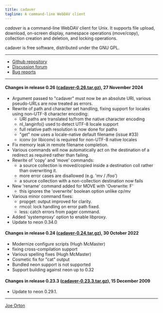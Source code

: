 ```yaml
---
title: cadaver
tagline: A command-line WebDAV client
---
```


_cadaver_ is a command-line WebDAV client for Unix. It supports file
upload, download, on-screen display, namespace operations (move/copy),
collection creation and deletion, and locking operations.

cadaver is free software, distributed under the GNU GPL. 

* * *

*   [Github repository](https://github.com/notroj/cadaver)
*   [Discussion forum](https://github.com/notroj/cadaver/discussions)
*   [Bug reports](https://github.com/notroj/cadaver/issues)

* * *

#### Changes in release 0.26 ([cadaver-0.26.tar.gz](cadaver-0.26.tar.gz)), 27 November 2024

* Argument passed to "cadaver" must now be an absolute URI,
  various pseudo-URLs are now treated as errors.
* Rewrite of path and character set handling, fixing support
  for locales using non-UTF-8 character encoding:
  * URI paths are translated to/from the native character encoding
  * nl_langinfo() used to detect UTF-8 locale support
  * full relative path resolution is now done for paths
  * "get" now uses a locale-native default filename (issue #33)
  * iconv (or libiconv) is required for non-UTF-8 native locales
* Fix memory leak in remote filename completion.
* Various commands will now automatically act on the destination
  of a redirect as required rather than failing.
* Rewrite of 'copy' and 'move' commands:
  * a source collection is moved/copied inside a destination coll
   rather than overwriting it.
  * more error cases are disallowed (e.g. 'mv / /foo')
  * a source collection with a non-collection destination now fails
* New 'rename' command added for MOVE with 'Overwrite: F'
  * this ignores the 'overwrite' boolean option unlike cp/mv
* Various minor command fixes:
  * propget: output improved for clarity.
  * rmcol: lock handling on error path fixed.
  * less: catch errors from pager command.
* Added 'systemproxy' option to enable libproxy.
* Update to neon 0.34.0

#### Changes in release 0.24 ([cadaver-0.24.tar.gz](cadaver-0.24.tar.gz)), 30 October 2022

* Modernize configure scripts (Hugh McMaster)
 * fixing cross-compilation support
* Various spelling fixes (Hugh McMaster)
* Cosmetic fix for "cat" output
* Bundled neon support is not supported
* Support building against neon up to 0.32

#### Changes in release 0.23.3 ([cadaver-0.23.3.tar.gz](cadaver-0.23.3.tar.gz)), 15 December 2009

* Update to neon 0.29.1.

* * *

[Joe Orton](mailto:joe@manyfish.co.uk)
